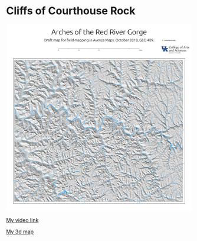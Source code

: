 # Cliffs of Courthouse Rock

![My map of cliffs](../images/rrg.jpg)

[My video link](https://youtu.be/t0anXqo8iRU)

[My 3d map](../3d)